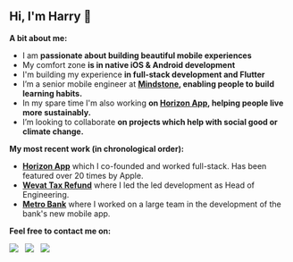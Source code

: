 ## Hi, I'm Harry 👋  
**A bit about me:**  
- I am **passionate about building beautiful mobile experiences**  
- My comfort zone **is in native iOS & Android development**  
- I'm building my experience **in full-stack development and Flutter**  
- I’m a senior mobile engineer at **[Mindstone](https://www.mindstone.com/), enabling people to build learning habits.**
- In my spare time I'm also working **on [Horizon App](https://www.horizonapp.uk/), helping people live more sustainably.**   
- I’m looking to collaborate **on projects which help with social good or climate change.**     

**My most recent work (in chronological order):**   
- **[Horizon App](https://apps.apple.com/gb/app/horizon-the-zero-waste-app/id1523077366?platform=iphone)** which I co-founded and worked full-stack. Has been featured over 20 times by Apple.
- **[Wevat Tax Refund](https://apps.apple.com/gb/app/wevat-tax-refund/id1147269914?platform=iphone)** where I led the led development as Head of Engineering.
- **[Metro Bank](https://apps.apple.com/gb/app/metro-bank/id1175525592)** where I worked on a large team in the development of the bank's new mobile app.


**Feel free to contact me on:**    

<a href="https://www.linkedin.com/in/harrybloom/"><img src="https://img.shields.io/badge/-Harry%20Bloom-0077B5?style=flat&logo=Linkedin&logoColor=white"/></a> &nbsp;
<a href="https://medium.com/@harrybloom18"><img src="https://img.shields.io/badge/Medium-HB-white?style=flat&logo=Medium&logoColor=white"/></a> &nbsp;
<a href="https://stackoverflow.com/users/1532838/harry-bloom"><img src="https://img.shields.io/badge/Stack Overflow-harryblam-orange?style=flat&logo=stackoverflow&logoColor=orange"/></a> &nbsp;

